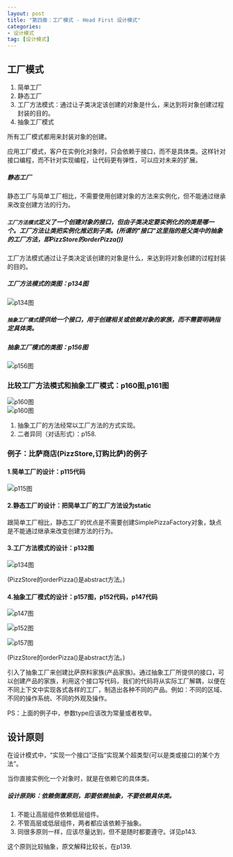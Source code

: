 ```yaml
---
layout: post
title: "第四章：工厂模式 - Head First 设计模式"
categories:
- 设计模式
tag: [设计模式]
---
```


## 工厂模式

1. 简单工厂
2. 静态工厂
3. 工厂方法模式：通过让子类决定该创建的对象是什么，来达到将对象创建过程封装的目的。
4. 抽象工厂模式

所有工厂模式都用来封装对象的创建。

应用工厂模式，客户在实例化对象时，只会依赖于接口，而不是具体类。这样针对接口编程，而不针对实现编程，让代码更有弹性，可以应对未来的扩展。

##### 静态工厂

静态工厂与简单工厂相比，不需要使用创建对象的方法来实例化，但不能通过继承来改变创建方法的行为。

##### `工厂方法模式`定义了一个创建对象的接口，但由子类决定要实例化的的类是哪一个。工厂方法让类把实例化推迟到子类。(所谓的"接口"这里指的是父类中的抽象的工厂方法，即PizzStore的orderPizza())

工厂方法模式通过让子类决定该创建的对象是什么，来达到将对象创建的过程封装的目的。

##### 工厂方法模式的类图：p134图

![p134图](/images/design-pattern/p134.png)

##### `抽象工厂模式`提供给一个接口，用于创建相关或依赖对象的家族，而不需要明确指定具体类。

##### 抽象工厂模式的类图：p156图

![p156图](/images/design-pattern/p156.png)

### 比较工厂方法模式和抽象工厂模式：p160图,p161图

![p160图](/images/design-pattern/p160.png)<br/>
![p160图](/images/design-pattern/p160.png)

1. 抽象工厂的方法经常以工厂方法的方式实现。
2. 二者异同（对话形式）：p158.

### 例子：比萨商店(PizzStore,订购比萨)的例子

#### 1.简单工厂的设计：p115代码

![p115图](/images/design-pattern/p115.png)

#### 2.静态工厂的设计：把简单工厂的工厂方法设为static

跟简单工厂相比，静态工厂的优点是不需要创建SimplePizzaFactory对象，缺点是不能通过继承来改变创建方法的行为。

#### 3.工厂方法模式的设计：p132图

![p134图](/images/design-pattern/p134.png)

(PizzStore的orderPizza()是abstract方法。)

#### 4.抽象工厂模式的设计：p157图，p152代码，p147代码

![p147图](/images/design-pattern/p147.png)

![p152图](/images/design-pattern/p152.png)

![p157图](/images/design-pattern/p157.png)

(PizzStore的orderPizza()是abstract方法。)

引入了抽象工厂来创建比萨原料家族(产品家族)。通过抽象工厂所提供的接口，可以创建产品的家族，利用这个接口写代码，我们的代码将从实际工厂解耦，以便在不同上下文中实现各式各样的工厂，制造出各种不同的产品。例如：不同的区域、不同的操作系统、不同的外观及操作。

PS：上面的例子中，参数type应该改为常量或者枚举。

## 设计原则

在设计模式中，“实现一个接口”泛指“实现某个超类型(可以是类或接口)的某个方法”。

当你直接实例化一个对象时，就是在依赖它的具体类。

##### 设计原则6：依赖倒置原则，即要依赖抽象，不要依赖具体类。

1. 不能让高层组件依赖低层组件。
2. 不管高层或低层组件，两者都应该依赖于抽象。
3. 同很多原则一样，应该尽量达到，但不是随时都要遵守。详见p143.

这个原则比较抽象，原文解释比较长，在p139.



